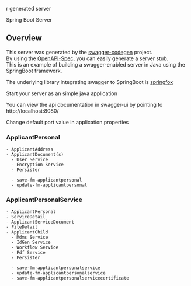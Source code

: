 r generated server

Spring Boot Server 


## Overview  
This server was generated by the [swagger-codegen](https://github.com/swagger-api/swagger-codegen) project.  
By using the [OpenAPI-Spec](https://github.com/swagger-api/swagger-core), you can easily generate a server stub.  
This is an example of building a swagger-enabled server in Java using the SpringBoot framework.  

The underlying library integrating swagger to SpringBoot is [springfox](https://github.com/springfox/springfox)  

Start your server as an simple java application  

You can view the api documentation in swagger-ui by pointing to  
http://localhost:8080/  

Change default port value in application.properties

### ApplicantPersonal
    - ApplicantAddress
    - ApplicantDocument(s)
      - User Service
      - Encryption Service
      - Persister
    
      - save-fm-applicantpersonal
      - update-fm-applicantpersonal
    
### ApplicantPersonalService
    - ApplicantPersonal
    - ServiceDetail
    - ApplicantServiceDocument
    - FileDetail
    - ApplicantChild
      - Mdms Service
      - IdGen Service
      - Workflow Service
      - Pdf Service
      - Persister
    
      - save-fm-applicantpersonalservice
      - update-fm-applicantpersonalservice
      - save-fm-applicantpersonalservicecertificate